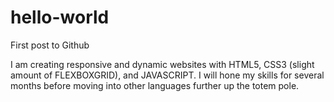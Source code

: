 # hello-world
First post to Github


I am creating responsive and dynamic websites with HTML5, CSS3 (slight amount of FLEXBOXGRID), and JAVASCRIPT.  I will hone my skills for several months before moving into other languages further up the totem pole.

